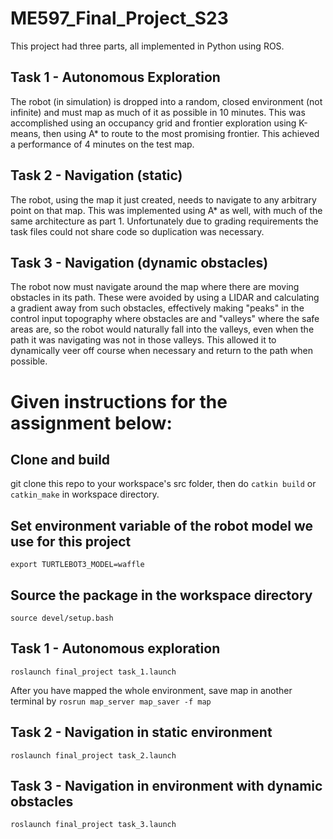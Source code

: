 # ME597_Final_Project_S23
This project had three parts, all implemented in Python using ROS. 
## Task 1 - Autonomous Exploration
The robot (in simulation) is dropped into a random, closed environment (not infinite) and must map as much of it as possible in 10 minutes. This was accomplished using an occupancy grid and frontier exploration using K-means, then using A* to route to the most promising frontier. This achieved a performance of 4 minutes on the test map. 
## Task 2 - Navigation (static)
The robot, using the map it just created, needs to navigate to any arbitrary point on that map. This was implemented using A* as well, with much of the same architecture as part 1. Unfortunately due to grading requirements the task files could not share code so duplication was necessary. 

## Task 3 - Navigation (dynamic obstacles)
The robot now must navigate around the map where there are moving obstacles in its path. These were avoided by using a LIDAR and calculating a gradient away from such obstacles, effectively making "peaks" in the control input topography where obstacles are and "valleys" where the safe areas are, so the robot would naturally fall into the valleys, even when the path it was navigating was not in those valleys. This allowed it to dynamically veer off course when necessary and return to the path when possible.



# Given instructions for the assignment below:

## Clone and build
git clone this repo to your workspace's src folder, then do `catkin build` or `catkin_make` in workspace directory.

## Set environment variable of the robot model we use for this project
`export TURTLEBOT3_MODEL=waffle`

## Source the package in the workspace directory
`source devel/setup.bash`

## Task 1 - Autonomous exploration
`roslaunch final_project task_1.launch`

After you have mapped the whole environment, save map in another terminal by 
`rosrun map_server map_saver -f map`

## Task 2 - Navigation in static environment
`roslaunch final_project task_2.launch`

## Task 3 - Navigation in environment with dynamic obstacles
`roslaunch final_project task_3.launch`

